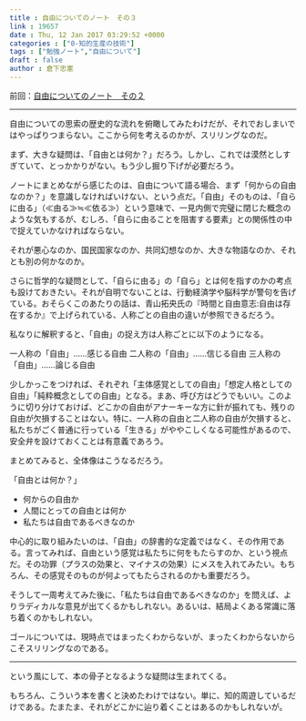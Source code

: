 ```yaml
---
title : 自由についてのノート　その３
link : 19657
date : Thu, 12 Jan 2017 03:29:52 +0000
categories : ["0-知的生産の技術"]
tags : ["勉強ノート","自由について"]
draft : false
author : 倉下忠憲
---
```


前回：<a href="https://rashita.net/blog/?p=19653">自由についてのノート　その２</a>

<hr />

自由についての思索の歴史的な流れを俯瞰してみたわけだが、それでおしまいではやっぱりつまらない。ここから何を考えるのかが、スリリングなのだ。

まず、大きな疑問は、「自由とは何か？」だろう。しかし、これでは漠然としすぎていて、とっかかりがない。もう少し掘り下げが必要だろう。

ノートにまとめながら感じたのは、自由について語る場合、まず「何からの自由なのか？」を意識しなければいけない、という点だ。「自由」そのものは、「自らに由る」（≪由る≫≒≪依る≫）という意味で、一見内側で完璧に閉じた概念のような気もするが、むしろ、「自らに由ることを阻害する要素」との関係性の中で捉えていかなければならない。

それが悪心なのか、国民国家なのか、共同幻想なのか、大きな物語なのか、それとも別の何かなのか。

さらに哲学的な疑問として、「自らに由る」の「自ら」とは何を指すのかの考点も設けておきたい。それが自明でないことは、行動経済学や脳科学が警句を告げている。おそらくこのあたりの話は、青山拓央氏の『時間と自由意志:自由は存在するか』で上げられている、人称ごとの自由の違いが参照できるだろう。

私なりに解釈すると、「自由」の捉え方は人称ごとに以下のようになる。

一人称の「自由」……感じる自由
二人称の「自由」……信じる自由
三人称の「自由」……論じる自由

少しかっこをつければ、それぞれ「主体感覚としての自由」「想定人格としての自由」「純粋概念としての自由」となる。まあ、呼び方はどうでもいい。このように切り分けておけば、どこかの自由がアナーキーな方に針が振れても、残りの自由が欠損することはない。特に、一人称の自由と二人称の自由が欠損すると、私たちがごく普通に行っている「生きる」がややこしくなる可能性があるので、安全弁を設けておくことは有意義であろう。

まとめてみると、全体像はこうなるだろう。

「自由とは何か？」
<ul>
<li>何からの自由か</li>
<li>人間にとっての自由とは何か</li>
<li>私たちは自由であるべきなのか</li>
</ul>

中心的に取り組みたいのは、「自由」の辞書的な定義ではなく、その作用である。言ってみれば、自由という感覚は私たちに何をもたらすのか、という視点だ。その功罪（プラスの効果と、マイナスの効果）にメスを入れてみたい。もちろん、その感覚そのものが何よってもたらされるのかも重要だろう。

そうして一周考えてみた後に、「私たちは自由であるべきなのか」を問えば、よりラディカルな意見が出てくるかもしれない。あるいは、結局よくある常識に落ち着くのかもしれない。

ゴールについては、現時点ではまったくわからないが、まったくわからないからこそスリリングなのである。

<hr />

という風にして、本の骨子となるような疑問は生まれてくる。

もちろん、こういう本を書くと決めたわけではない。単に、知的周遊しているだけである。たまたま、それがどこかに辿り着くことはあるのかもしれないが。
